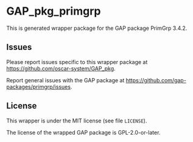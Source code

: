 # GAP_pkg_primgrp

This is generated wrapper package for the GAP package PrimGrp 3.4.2.

## Issues

Please report issues specific to this wrapper package at <https://github.com/oscar-system/GAP_pkg>.

Report general issues with the GAP package at <https://github.com/gap-packages/primgrp/issues>.

## License

This wrapper is under the MIT license (see file `LICENSE`).

The license of the wrapped GAP package is GPL-2.0-or-later.
